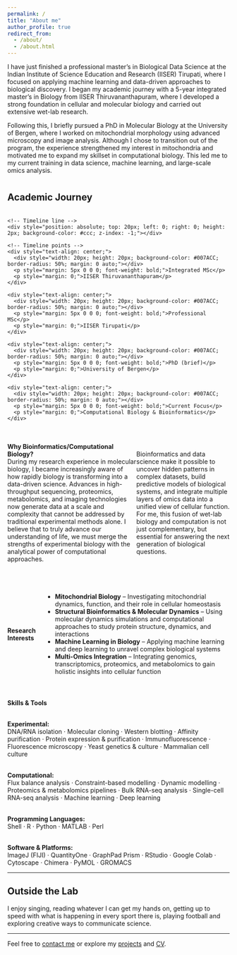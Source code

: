 ```yaml
---
permalink: /
title: "About me"
author_profile: true
redirect_from: 
  - /about/
  - /about.html
---
```


I have just finished a professional master’s in Biological Data Science at the Indian Institute of Science Education and Research (IISER) Tirupati, where I focused on applying machine learning and data-driven approaches to biological discovery. I began my academic journey with a 5-year integrated master’s in Biology from IISER Thiruvananthapuram, where I developed a strong foundation in cellular and molecular biology and carried out extensive wet-lab research.

Following this, I briefly pursued a PhD in Molecular Biology at the University of Bergen, where I worked on mitochondrial morphology using advanced microscopy and image analysis. Although I chose to transition out of the program, the experience strengthened my interest in mitochondria and motivated me to expand my skillset in computational biology. This led me to my current training in data science, machine learning, and large-scale omics analysis.

<div style="margin-top: 40px;">
  <h2>Academic Journey</h2>
  <div style="display: flex; justify-content: space-between; align-items: center; position: relative; margin-top: 20px;">

    <!-- Timeline line -->
    <div style="position: absolute; top: 20px; left: 0; right: 0; height: 2px; background-color: #ccc; z-index: -1;"></div>

    <!-- Timeline points -->
    <div style="text-align: center;">
      <div style="width: 20px; height: 20px; background-color: #007ACC; border-radius: 50%; margin: 0 auto;"></div>
      <p style="margin: 5px 0 0 0; font-weight: bold;">Integrated MSc</p>
      <p style="margin: 0;">IISER Thiruvananthapuram</p>
    </div>

    <div style="text-align: center;">
      <div style="width: 20px; height: 20px; background-color: #007ACC; border-radius: 50%; margin: 0 auto;"></div>
      <p style="margin: 5px 0 0 0; font-weight: bold;">Professional MSc</p>
      <p style="margin: 0;">IISER Tirupati</p>
    </div>

    <div style="text-align: center;">
      <div style="width: 20px; height: 20px; background-color: #007ACC; border-radius: 50%; margin: 0 auto;"></div>
      <p style="margin: 5px 0 0 0; font-weight: bold;">PhD (brief)</p>
      <p style="margin: 0;">University of Bergen</p>
    </div>

    <div style="text-align: center;">
      <div style="width: 20px; height: 20px; background-color: #007ACC; border-radius: 50%; margin: 0 auto;"></div>
      <p style="margin: 5px 0 0 0; font-weight: bold;">Current Focus</p>
      <p style="margin: 0;">Computational Biology & Bioinformatics</p>
    </div>

  </div>
</div>
<div style="display: flex; align-items: center; margin-top: 20px;">
  <p>
    <strong>Why Bioinformatics/Computational Biology?</strong><br>
    During my research experience in molecular biology, I became increasingly aware of how rapidly biology is transforming into a data-driven science. Advances in high-throughput sequencing, proteomics, metabolomics, and imaging technologies now generate data at a scale and complexity that cannot be addressed by traditional experimental methods alone. I believe that to truly advance our understanding of life, we must merge the strengths of experimental biology with the analytical power of computational approaches.

Bioinformatics and data science make it possible to uncover hidden patterns in complex datasets, build predictive models of biological systems, and integrate multiple layers of omics data into a unified view of cellular function. For me, this fusion of wet-lab biology and computation is not just complementary, but essential for answering the next generation of biological questions.
  </p>
</div>

<div style="display: flex; align-items: center; margin-top: 40px;">
  <p style="margin-right: 20px;">
    <strong>Research Interests</strong><br>
    <ul>
      <li><strong>Mitochondrial Biology</strong> – Investigating mitochondrial dynamics, function, and their role in cellular homeostasis</li>
      <li><strong>Structural Bioinformatics & Molecular Dynamics</strong> – Using molecular dynamics simulations and computational approaches to study protein structure, dynamics, and interactions</li>
      <li><strong>Machine Learning in Biology</strong> – Applying machine learning and deep learning to unravel complex biological systems</li>
      <li><strong>Multi-Omics Integration</strong> – Integrating genomics, transcriptomics, proteomics, and metabolomics to gain holistic insights into cellular function</li>
    </ul>
  </p>
</div>

<div style="margin-top: 40px;">
<p>
<strong>Skills & Tools</strong><br><br>

<strong>Experimental:</strong><br>
DNA/RNA isolation · Molecular cloning · Western blotting · Affinity purification · Protein expression & purification · Immunofluorescence · Fluorescence microscopy · Yeast genetics & culture · Mammalian cell culture
<br><br>

<strong>Computational:</strong><br>
Flux balance analysis · Constraint-based modelling · Dynamic modelling · Proteomics & metabolomics pipelines · Bulk RNA-seq analysis · Single-cell RNA-seq analysis · Machine learning · Deep learning
<br><br>

<strong>Programming Languages:</strong><br>
Shell · R · Python · MATLAB · Perl
<br><br>

<strong>Software & Platforms:</strong><br>
ImageJ (FIJI) · QuantityOne · GraphPad Prism · RStudio · Google Colab · Cytoscape · Chimera · PyMOL · GROMACS
</p>
</div>

---

## Outside the Lab

I enjoy singing, reading whatever I can get my hands on, getting up to speed with what is happening in every sport there is, playing football and exploring creative ways to communicate science.

---

Feel free to [contact me](mailto:rithwikrar98@gmail.com) or explore my [projects](/rithwiknambiar.github.io/projects/) and [CV](/rithwiknambiar.github.io/CV.pdf).
